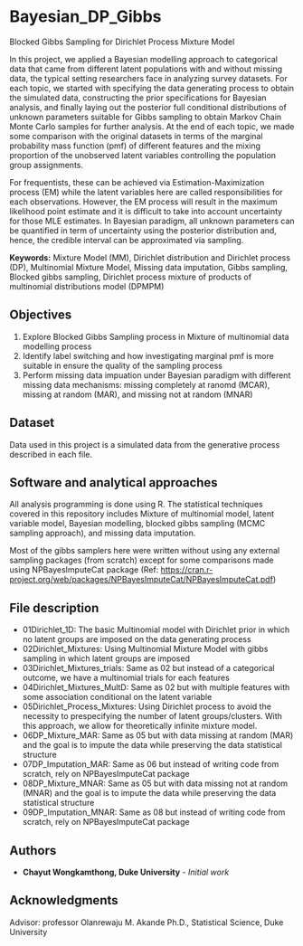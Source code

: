 # Bayesian_DP_Gibbs
Blocked Gibbs Sampling for Dirichlet Process Mixture Model

In this project, we applied a Bayesian modelling approach to categorical data that came from different latent populations with and without missing data, the typical setting researchers face in analyzing survey datasets. For each topic, we started with specifying the data generating process to obtain the simulated data, constructing the prior specifications for Bayesian analysis, and finally laying out the posterior full conditional distributions of unknown parameters suitable for Gibbs sampling to obtain Markov Chain Monte Carlo samples for further analysis. At the end of each topic, we made some comparison with the original datasets in terms of the marginal probability mass function (pmf) of different features and the mixing proportion of the unobserved latent variables controlling the population group assignments.  

For frequentists, these can be achieved via Estimation-Maximization process (EM) while the latent variables here are called responsibilities for each observations. However, the EM process will result in the maximum likelihood point estimate and it is difficult to take into account uncertainty for those MLE estimates. In Bayesian paradigm, all unknown parameters can be quantified in term of uncertainty using the posterior distribution and, hence, the credible interval can be approximated via sampling.

**Keywords:** Mixture Model (MM), Dirichlet distribution and Dirichlet process (DP),  Multinomial Mixture Model, Missing data imputation, Gibbs sampling, Blocked gibbs sampling, Dirichlet process mixture of products of multinomial distributions model (DPMPM)

## Objectives

1. Explore Blocked Gibbs Sampling process in Mixture of multinomial data modelling process
2. Identify label switching and how investigating marginal pmf is more suitable in ensure the quality of the sampling process
3. Perform missing data impuation under Bayesian paradigm with different missing data mechanisms: missing completely at ranomd (MCAR), missing at random (MAR), and missing not at random (MNAR)

## Dataset

Data used in this project is a simulated data from the generative process described in each file.

## Software and analytical approaches

All analysis programming is done using R. The statistical techniques covered in this repository includes Mixture of multinomial model, latent variable model, Bayesian modelling, blocked gibbs sampling (MCMC sampling approach), and missing data imputation.

Most of the gibbs samplers here were written without using any external sampling packages (from scratch) except for some comparisons made using NPBayesImputeCat package 
(Ref: https://cran.r-project.org/web/packages/NPBayesImputeCat/NPBayesImputeCat.pdf)

## File description

* 01Dirichlet_1D: The basic Multinomial model with Dirichlet prior in which no latent groups are imposed on the data generating process
* 02Dirichlet_Mixtures: Using Multinomial Mixture Model with gibbs sampling in which latent groups are imposed
* 03Dirichlet_Mixtures_trials: Same as 02 but instead of a categorical outcome, we have a multinomial trials for each features
* 04Dirichlet_Mixtures_MultD: Same as 02 but with multiple features with some association conditional on the latent variable
* 05Dirichlet_Process_Mixtures: Using Dirichlet process to avoid the necessity to prespecifying the number of latent groups/clusters. With this approach, we allow for theoretically infinite mixture model.
* 06DP_Mixture_MAR: Same as 05 but with data missing at random (MAR) and the goal is to impute the data while preserving the data statistical structure
* 07DP_Imputation_MAR: Same as 06 but instead of writing code from scratch, rely on NPBayesImputeCat package
* 08DP_Mixture_MNAR: Same as 05 but with data missing not at random (MNAR) and the goal is to impute the data while preserving the data statistical structure
* 09DP_Imputation_MNAR: Same as 08 but instead of writing code from scratch, rely on NPBayesImputeCat package

## Authors

* **Chayut Wongkamthong, Duke University** - *Initial work* 

## Acknowledgments

Advisor: professor Olanrewaju M. Akande Ph.D., Statistical Science, Duke University
